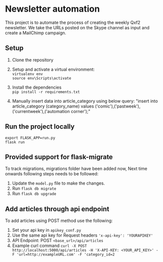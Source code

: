 # Newsletter automation
This project is to automate the process of creating the weekly Qxf2 newsletter. We take the URLs posted on the Skype channel as input and create a MailChimp campaign.

## Setup
  1. Clone the repository

  2. Setup and activate a virtual environment: </br>
    `virtualenv env` <br />
    `source env\Scripts\activate` <br />

  3. Install the dependencies </br>
    `pip install -r requirements.txt`

  4. Manually insert data into article_category using below query:
     "insert into article_category (category_name) values ('comic'),('pastweek'),('currentweek'),('automation corner');"

 ## Run the project locally
    export FLASK_APP=run.py
    flask run

## Provided support for flask-migrate
  To track migrations, migrations folder have been added now, Next time onwards following steps needs to be followed:
  1. Update the `model.py` file to make the changes.
  2. Run `flask db migrate`
  3. Run `flask db upgrade`

## Add articles through api endpoint
  To add articles using POST method use the following:
  1. Set your api key in `apikey_conf.py`
  2. Use the same api key for Request headers `'x-api-key': 'YOURAPIKEY'`
  3. API Endpoint: POST `<base_url>/api/articles`  
  4. Example curl command ` curl -X POST http://localhost:5000/api/articles -H 'X-API-KEY: <YOUR_API_KEY>' -F 'url=http://exampleURL.com' -F 'category_id=2 `
